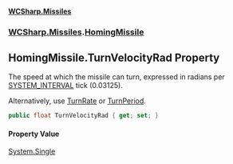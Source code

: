 #### [WCSharp\.Missiles](README.md 'README')
### [WCSharp\.Missiles](WCSharp.Missiles.md 'WCSharp\.Missiles').[HomingMissile](WCSharp.Missiles.HomingMissile.md 'WCSharp\.Missiles\.HomingMissile')

## HomingMissile\.TurnVelocityRad Property

The speed at which the missile can turn, expressed in radians per [SYSTEM\_INTERVAL](../WCSharp.Events/WCSharp.Events.PeriodicEvents.SYSTEM_INTERVAL.md 'WCSharp\.Events\.PeriodicEvents\.SYSTEM\_INTERVAL') tick \(0\.03125\)\.

Alternatively, use [TurnRate](WCSharp.Missiles.HomingMissile.TurnRate.md 'WCSharp\.Missiles\.HomingMissile\.TurnRate') or [TurnPeriod](WCSharp.Missiles.HomingMissile.TurnPeriod.md 'WCSharp\.Missiles\.HomingMissile\.TurnPeriod').

```csharp
public float TurnVelocityRad { get; set; }
```

#### Property Value
[System\.Single](https://learn.microsoft.com/en-us/dotnet/api/system.single 'System\.Single')